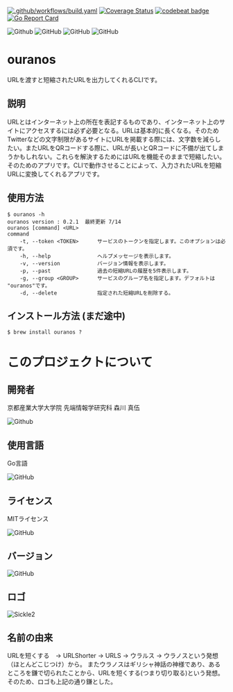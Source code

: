 [![.github/workflows/build.yaml](https://github.com/g1954327/ouranos/actions/workflows/build.yaml/badge.svg)](https://github.com/g1954327/ouranos/actions/workflows/build.yaml)
[![Coverage Status](https://coveralls.io/repos/github/g1954327/ouranos/badge.svg?branch=main)](https://coveralls.io/github/g1954327/ouranos?branch=main)
[![codebeat badge](https://codebeat.co/badges/9f634397-7dff-4ce7-ba2e-d16ed5bce4c2)](https://codebeat.co/projects/github-com-g1954327-ouranos-main)
[![Go Report Card](https://goreportcard.com/badge/github.com/g1954327/ouranos)](https://goreportcard.com/report/github.com/g1954327/ouranos)

<img alt="Github" src="https://img.shields.io/badge/Developer-Shingo_Morikawa-blueviolet"> <img alt="GitHub" src="https://img.shields.io/github/license/g1954327/ouranos"> <img alt="GitHub" src=https://img.shields.io/badge/Langage-GO-blue> <img alt="GitHub" src="https://img.shields.io/badge/Version-0.2.1-important">


# ouranos
URLを渡すと短縮されたURLを出力してくれるCLIです。
## 説明
URLとはインターネット上の所在を表記するものであり、インターネット上のサイトにアクセスするには必ず必要となる。URLは基本的に長くなる。そのためTwitterなどの文字制限があるサイトにURLを掲載する際には、文字数を減らしたい。またURLをQRコードする際に、URLが長いとQRコードに不備が出てしまうかもしれない。これらを解決するためにはURLを機能そのままで短縮したい。そのためのアプリです。CLIで動作させることによって、入力されたURLを短縮URLに変換してくれるアプリです。

## 使用方法
    $ ouranos -h  
    ouranos version : 0.2.1  最終更新 7/14
    ouranos [command] <URL>
    command
        -t, --token <TOKEN>      サービスのトークンを指定します。このオプションは必須です。
        -h, --help               ヘルプメッセージを表示します。
        -v, --version            バージョン情報を表示します。
        -p, --past               過去の短縮URLの履歴を5件表示します。
        -g, --group <GROUP>      サービスのグループ名を指定します。デフォルトは "ouranos"です。
        -d, --delete             指定された短縮URLを削除する。
        
## インストール方法 (まだ途中)
    $ brew install ouranos ?
    
# このプロジェクトについて
    
        
## 開発者
京都産業大学大学院 先端情報学研究科 森川 真伍

<img alt="Github" src="https://img.shields.io/badge/Developer-Shingo_Morikawa-blueviolet">

## 使用言語
Go言語

<img alt="GitHub" src=https://img.shields.io/badge/Langage-GO-blue>

## ライセンス
MITライセンス

<img alt="GitHub" src="https://img.shields.io/github/license/g1954327/ouranos">

## バージョン

<img alt="GitHub" src="https://img.shields.io/badge/Version-0.0.0-important">

## ロゴ

![Sickle2](https://user-images.githubusercontent.com/77278892/235562689-71e6140f-12f5-4f92-8c92-b05d7de244d5.png)

## 名前の由来

URLを短くする　→ URLShorter → URLS → ウラルス → ウラノスという発想（ほとんどこじつけ）から。
またウラノスはギリシャ神話の神様であり、あるところを鎌で切られたことから、URLを短くする(つまり切り取る)という発想。
そのため、ロゴも上記の通り鎌とした。

